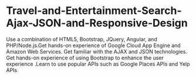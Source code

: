 # Travel-and-Entertainment-Search-Ajax-JSON-and-Responsive-Design
Use a combination of HTML5, Bootstrap, JQuery, Angular, and PHP/Node.js.Get hands-on experience of Google Cloud App Engine and Amazon Web Services. Get familiar with the AJAX and JSON technologies. Get hands-on experience of using Bootstrap to enhance the user experience .Learn to use popular APIs such as Google Places APIs and Yelp APIs
